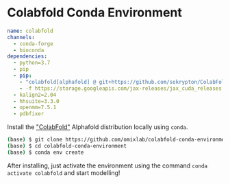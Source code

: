 # Colabfold Conda Environment 

```yaml
name: colabfold
channels:
  - conda-forge
  - bioconda
dependencies:
  - python=3.7
  - pip
  - pip:
    - "colabfold[alphafold] @ git+https://github.com/sokrypton/ColabFold"
    - -f https://storage.googleapis.com/jax-releases/jax_cuda_releases.html
  - kalign2=2.04
  - hhsuite=3.3.0
  - openmm=7.5.1
  - pdbfixer
```

Install the ["ColabFold"](https://github.com/sokrypton/ColabFold) Alphafold distribution locally using `conda`.

```bash
(base) $ git clone https://github.com/omixlab/colabfold-conda-environment
(base) $ cd colabfold-conda-environment
(base) $ conda env create
```

After installing, just activate the environment using the command `conda activate colabfold` and start modelling!
